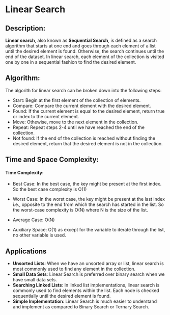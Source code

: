 # Linear Search

## Description:

**Linear search**, also known as **Sequential Search**, is defined as a search algorithm that starts at one end and goes through each element of a list until the desired element is found. Otherwise, the search continues until the end of the dataset. In linear search, each element of the collection is visited one by one in a sequential fashion to find the desired element.

## Algorithm:

The algorith for linear search can be broken down into the following steps:

- Start: Begin at the first element of the collection of elements.
- Compare: Compare the current element with the desired element.
- Found: If the current element is equal to the desired element, return true or index to the current element.
- Move: Othewise, move to the next element in the collection.
- Repeat: Repeat steps 2-4 until we have reached the end of the collection.
- Not found: If the end of the collection is reached without finding the desired element, return that the desired element is not in the collection.

## Time and Space Complexity:

#### Time Complexity:

- Best Case: In the best case, the key might be present at the first index. So the best case complexity is O(1)

- Worst Case: In the worst case, the key might be present at the last index i.e., opposite to the end from which the search has started in the list. So the worst-case complexity is O(N) where N is the size of the list.

- Average Case: O(N)

- Auxiliary Space: O(1) as except for the variable to iterate through the list, no other variable is used.

## Applications

- **Unsorted Lists**: When we have an unsorted array or list, linear search is most commonly used to find any element in the collection.
- **Small Data Sets**: Linear Search is preferred over binary search when we have small data sets.
- **Searching Linked Lists**: In linked list implementations, linear search is commonly used to find elements within the list. Each node is checked sequentially until the desired element is found.
- **Simple Implementation**: Linear Search is much easier to understand and implement as compared to Binary Search or Ternary Search.
